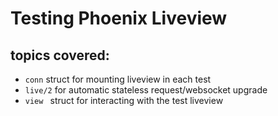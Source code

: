 # Testing Phoenix Liveview

## topics covered:

- `conn` struct for mounting liveview in each test
- `live/2` for automatic stateless request/websocket upgrade
- `view ` struct for interacting with the test liveview 
